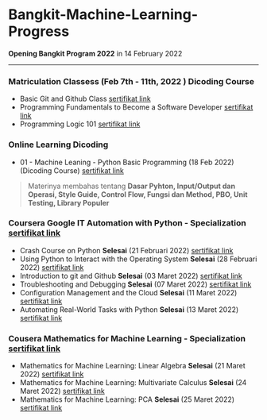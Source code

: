 # Bangkit-Machine-Learning-Progress
**Opening Bangkit Program 2022** in 14 February 2022
<hr />

### Matriculation Classess (Feb 7th - 11th, 2022 ) Dicoding Course
- Basic Git and Github Class [sertifikat link](https://www.dicoding.com/certificates/JLX13Q21NP72)
- Programming Fundamentals to Become a Software Developer [sertifikat link](https://www.dicoding.com/certificates/4EXG6R5W9ZRL2)
- Programming Logic 101 [sertifikat link](https://www.dicoding.com/certificates/ERZR481VWZYV)

### Online Learning Dicoding
- 01 - Machine Leaning - Python Basic Programming (18 Feb 2022) (Dicoding Course) [sertifikat link](https://www.dicoding.com/certificates/EYX47LM45XDL)
> Materinya membahas tentang **Dasar Pyhton, Input/Output dan Operasi, Style Guide, Control Flow, Fungsi dan Method, PBO, Unit Testing, Library Populer**

### Coursera Google IT Automation with Python - Specialization [sertifikat link](https://coursera.org/share/90fba5301fff8a3b90e98328e8cf51ee)
- Crash Course on Python **Selesai** (21 Februari 2022) [sertifikat link](https://coursera.org/share/76363e19311e844b09ea646d288d0c75)
- Using Python to Interact with the Operating System **Selesai** (28 Februari 2022) [sertifikat link](https://coursera.org/share/34aef766e2f7f1fe3d9de6aa102bb752)
- Introduction to git and Github **Selesai** (03 Maret 2022) [sertifikat link](https://coursera.org/share/4bd8d53eca80c7fbe67ca1583e6ba400)
- Troubleshooting and Debugging **Selesai** (07 Maret 2022) [sertifikat link](https://coursera.org/share/c1f4ff6b66ec9039f27421f013c38ae9)
- Configuration Management and the Cloud **Selesai** (11 Maret 2022) [sertifikat link](https://coursera.org/share/fcc168c1e3041d3f32fd92ed7f701b38)
- Automating Real-World Tasks with Python **Selesai** (13 Maret 2022) [sertifikat link](https://coursera.org/share/abb95cbe4c3124d07268cdde2614915d)

### Cousera Mathematics for Machine Learning - Specialization [sertifikat link](https://coursera.org/share/998d886ee85903923594a0177587a24a)
- Mathematics for Machine Learning: Linear Algebra **Selesai** (21 Maret 2022) [sertifikat link](https://coursera.org/share/62d80960b7dc82892e8092bf5f075038)
- Mathematics for Machine Learning: Multivariate Calculus **Selesai** (24 Maret 2022) [sertifikat link](https://coursera.org/share/65aaf6a05713255bb7ab1d51743cd74f)
- Mathematics for Machine Learning: PCA **Selesai** (25 Maret 2022) [sertifikat link](https://coursera.org/share/cbe96b98953089efaff87f0297cf2088)
